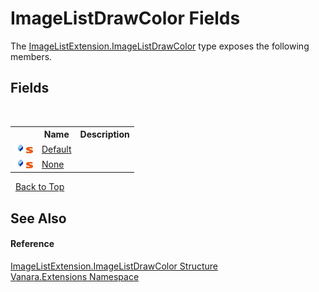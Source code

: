 # ImageListDrawColor Fields
 

The <a href="130a4ea5-6688-b84b-b2d7-553ad84b01dd">ImageListExtension.ImageListDrawColor</a> type exposes the following members.


## Fields
&nbsp;<table><tr><th></th><th>Name</th><th>Description</th></tr><tr><td>![Public field](media/pubfield.gif "Public field")![Static member](media/static.gif "Static member")</td><td><a href="32d6acec-b614-b331-2851-b80eb939d0a2">Default</a></td><td /></tr><tr><td>![Public field](media/pubfield.gif "Public field")![Static member](media/static.gif "Static member")</td><td><a href="73d1b48e-1ffb-54a4-298e-9d62a8838d68">None</a></td><td /></tr></table>&nbsp;
<a href="#imagelistdrawcolor-fields">Back to Top</a>

## See Also


#### Reference
<a href="130a4ea5-6688-b84b-b2d7-553ad84b01dd">ImageListExtension.ImageListDrawColor Structure</a><br /><a href="9abe54ff-18ce-e333-beed-30e855655381">Vanara.Extensions Namespace</a><br />